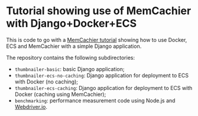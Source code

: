 # Tutorial showing use of MemCachier with Django+Docker+ECS

This is code to go with a [MemCachier
tutorial](https://blog.memcachier.com/2018/07/12345/django-docker-ecs-tutorial)
showing how to use Docker, ECS and MemCachier with a simple Django
application.

The repository contains the following subdirectories:

- `thumbnailer-basic`: basic Django application;
- `thumbnailer-ecs-no-caching`: Django application for deployment to
  ECS with Docker (no caching);
- `thumbnailer-ecs-caching`: Django application for deployment to ECS
  with Docker (caching using MemCachier);
- `benchmarking`: performance measurement code using Node.js and
  [Webdriver.io](http://webdriver.io).
